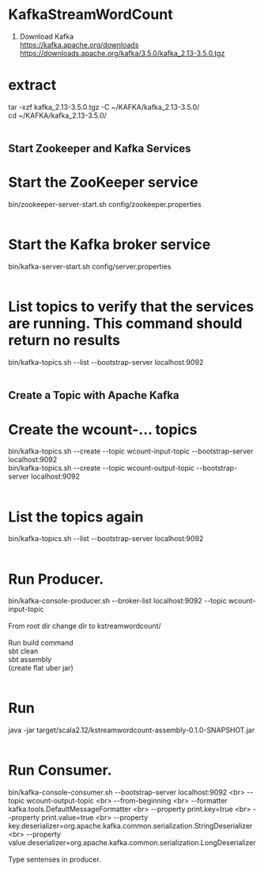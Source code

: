 # KafkaStreamWordCount<br>
1) Download Kafka<br>
https://kafka.apache.org/downloads<br>
https://downloads.apache.org/kafka/3.5.0/kafka_2.13-3.5.0.tgz<br>
# extract<br>
tar -xzf kafka_2.13-3.5.0.tgz -C ~/KAFKA/kafka_2.13-3.5.0/<br>
cd ~/KAFKA/kafka_2.13-3.5.0/<br>
<br>
## Start Zookeeper and Kafka Services<br>
# Start the ZooKeeper service<br>
bin/zookeeper-server-start.sh config/zookeeper.properties<br>
<br>
# Start the Kafka broker service<br>
bin/kafka-server-start.sh config/server.properties<br>
<br>
# List topics to verify that the services are running. This command should return no results<br>
bin/kafka-topics.sh --list --bootstrap-server localhost:9092<br>
<br>
## Create a Topic with Apache Kafka<br>
# Create the wcount-... topics<br>
bin/kafka-topics.sh --create --topic wcount-input-topic --bootstrap-server localhost:9092<br>
bin/kafka-topics.sh --create --topic wcount-output-topic --bootstrap-server localhost:9092<br>
<br>
# List the topics again<br>
bin/kafka-topics.sh --list --bootstrap-server localhost:9092<br>
<br>
# Run Producer.<br>
bin/kafka-console-producer.sh --broker-list localhost:9092 --topic wcount-input-topic<br>
<br>
From root dir change dir to kstreamwordcount/<br>
<br>
Run build command<br>
sbt clean<br>
sbt assembly<br>
(create flat uber jar)<br>
<br>
# Run<br>
java -jar target/scala2.12/kstreamwordcount-assembly-0.1.0-SNAPSHOT.jar<br>
<br>
# Run Consumer.
bin/kafka-console-consumer.sh --bootstrap-server localhost:9092 \<br>
--topic wcount-output-topic \<br>
--from-beginning \<br>
--formatter kafka.tools.DefaultMessageFormatter \<br>
--property print.key=true \<br>
--property print.value=true \<br>
--property key.deserializer=org.apache.kafka.common.serialization.StringDeserializer \<br>
--property value.deserializer=org.apache.kafka.common.serialization.LongDeserializer<br>
<br>
Type sentenses in producer.<br>





